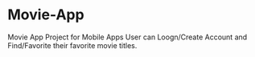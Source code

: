# Movie-App
Movie App Project for Mobile Apps 
User can Loogn/Create Account and Find/Favorite their favorite movie titles.
